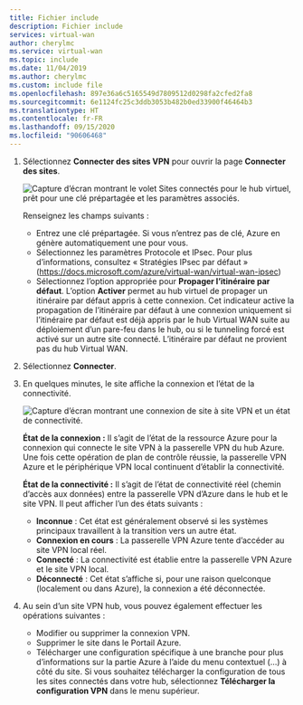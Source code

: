 ```yaml
---
title: Fichier include
description: Fichier include
services: virtual-wan
author: cherylmc
ms.service: virtual-wan
ms.topic: include
ms.date: 11/04/2019
ms.author: cherylmc
ms.custom: include file
ms.openlocfilehash: 897e36a6c5165549d7809512d0298fa2cfed2fa8
ms.sourcegitcommit: 6e1124fc25c3ddb3053b482b0ed33900f46464b3
ms.translationtype: HT
ms.contentlocale: fr-FR
ms.lasthandoff: 09/15/2020
ms.locfileid: "90606468"
---
```

1. Sélectionnez **Connecter des sites VPN** pour ouvrir la page **Connecter des sites**.

    ![Capture d’écran montrant le volet Sites connectés pour le hub virtuel, prêt pour une clé prépartagée et les paramètres associés.](./media/virtual-wan-tutorial-connect-vpn-site-include/connect.png "se connecter")

   Renseignez les champs suivants :

   * Entrez une clé prépartagée. Si vous n’entrez pas de clé, Azure en génère automatiquement une pour vous.
   * Sélectionnez les paramètres Protocole et IPsec. Pour plus d’informations, consultez « Stratégies IPsec par défaut » (https://docs.microsoft.com/azure/virtual-wan/virtual-wan-ipsec)
   * Sélectionnez l’option appropriée pour **Propager l’itinéraire par défaut**. L’option **Activer** permet au hub virtuel de propager un itinéraire par défaut appris à cette connexion. Cet indicateur active la propagation de l’itinéraire par défaut à une connexion uniquement si l’itinéraire par défaut est déjà appris par le hub Virtual WAN suite au déploiement d’un pare-feu dans le hub, ou si le tunneling forcé est activé sur un autre site connecté. L’itinéraire par défaut ne provient pas du hub Virtual WAN.

2. Sélectionnez **Connecter**.
3. En quelques minutes, le site affiche la connexion et l’état de la connectivité.

   ![Capture d’écran montrant une connexion de site à site VPN et un état de connectivité.](./media/virtual-wan-tutorial-connect-vpn-site-include/status.png "status")

   **État de la connexion :** Il s’agit de l’état de la ressource Azure pour la connexion qui connecte le site VPN à la passerelle VPN du hub Azure. Une fois cette opération de plan de contrôle réussie, la passerelle VPN Azure et le périphérique VPN local continuent d’établir la connectivité.

   **État de la connectivité :** Il s’agit de l’état de connectivité réel (chemin d’accès aux données) entre la passerelle VPN d’Azure dans le hub et le site VPN. Il peut afficher l’un des états suivants :

    * **Inconnue** : Cet état est généralement observé si les systèmes principaux travaillent à la transition vers un autre état.
    * **Connexion en cours** : La passerelle VPN Azure tente d’accéder au site VPN local réel.
    * **Connecté** : La connectivité est établie entre la passerelle VPN Azure et le site VPN local.
    * **Déconnecté** : Cet état s’affiche si, pour une raison quelconque (localement ou dans Azure), la connexion a été déconnectée.
4. Au sein d’un site VPN hub, vous pouvez également effectuer les opérations suivantes : 

   * Modifier ou supprimer la connexion VPN.
   * Supprimer le site dans le Portail Azure.
   * Télécharger une configuration spécifique à une branche pour plus d’informations sur la partie Azure à l’aide du menu contextuel (…) à côté du site. Si vous souhaitez télécharger la configuration de tous les sites connectés dans votre hub, sélectionnez **Télécharger la configuration VPN** dans le menu supérieur.
